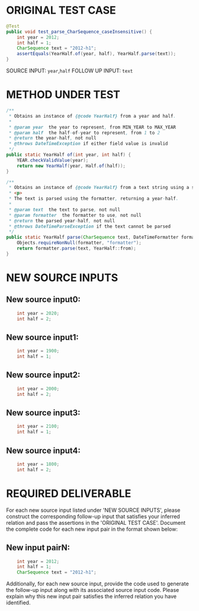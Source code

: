 # ORIGINAL TEST CASE
```java
@Test
public void test_parse_CharSequence_caseInsensitive() {
    int year = 2012;
    int half = 1;
    CharSequence text = "2012-h1";
    assertEquals(YearHalf.of(year, half), YearHalf.parse(text));
}

```
SOURCE INPUT: `year`,`half`
FOLLOW UP INPUT: `text`


# METHOD UNDER TEST
```java
/**
 * Obtains an instance of {@code YearHalf} from a year and half.
 *
 * @param year  the year to represent, from MIN_YEAR to MAX_YEAR
 * @param half  the half-of-year to represent, from 1 to 2
 * @return the year-half, not null
 * @throws DateTimeException if either field value is invalid
 */
public static YearHalf of(int year, int half) {
    YEAR.checkValidValue(year);
    return new YearHalf(year, Half.of(half));
}

/**
 * Obtains an instance of {@code YearHalf} from a text string using a specific formatter.
 * <p>
 * The text is parsed using the formatter, returning a year-half.
 *
 * @param text  the text to parse, not null
 * @param formatter  the formatter to use, not null
 * @return the parsed year-half, not null
 * @throws DateTimeParseException if the text cannot be parsed
 */
public static YearHalf parse(CharSequence text, DateTimeFormatter formatter) {
    Objects.requireNonNull(formatter, "formatter");
    return formatter.parse(text, YearHalf::from);
}

```


# NEW SOURCE INPUTS
## New source input0:
```java
    int year = 2020;
    int half = 2;
```

## New source input1:
```java
    int year = 1900;
    int half = 1;
```

## New source input2:
```java
    int year = 2000;
    int half = 2;
```

## New source input3:
```java
    int year = 2100;
    int half = 1;
```

## New source input4:
```java
    int year = 1800;
    int half = 2;
```



# REQUIRED DELIVERABLE
For each new source input listed under 'NEW SOURCE INPUTS', please construct the corresponding follow-up input that satisfies your inferred relation and pass the assertions in the 'ORIGINAL TEST CASE'. Document the complete code for each new input pair in the format shown below:
## New input pairN:
```java
    int year = 2012;
    int half = 1;
    CharSequence text = "2012-h1";
```

Additionally, for each new source input, provide the code used to generate the follow-up input along with its associated source input code. Please explain why this new input pair satisfies the inferred relation you have identified.